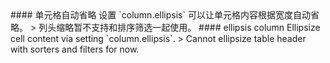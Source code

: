 <cn>
#### 单元格自动省略
设置 `column.ellipsis` 可以让单元格内容根据宽度自动省略。
> 列头缩略暂不支持和排序筛选一起使用。
</cn>

<us>
#### ellipsis column
Ellipsize cell content via setting `column.ellipsis`.
> Cannot ellipsize table header with sorters and filters for now.
</us>
